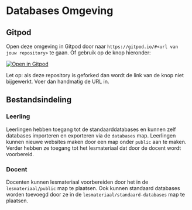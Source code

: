 # Databases Omgeving

## Gitpod

Open deze omgeving in Gitpod door naar `https://gitpod.io/#<url van jouw repository>` te gaan. Of gebruik op de knop hieronder:

[![Open in Gitpod](https://gitpod.io/button/open-in-gitpod.svg)](https://gitpod.io/#https://github.com/rijkvp/databases-omgeving)

Let op: als deze repository is geforked dan wordt de link van de knop niet bijgewerkt. Voer dan handmatig de URL in.


## Bestandsindeling

### Leerling

Leerlingen hebben toegang tot de standaarddatabases en kunnen zelf databases importeren en exporteren via de `databases` map.
Leerlingen kunnen nieuwe websites maken door een map onder `public` aan te maken.
Verder hebben ze toegang tot het lesmateriaal dat door de docent wordt voorbereid.

### Docent

Docenten kunnen lesmateriaal voorbereiden door het in de `lesmateriaal/public` map te plaatsen. Ook kunnen standaard databases worden toevoegd door ze in de `lesmateriaal/standaard-databases` map te plaatsen.
